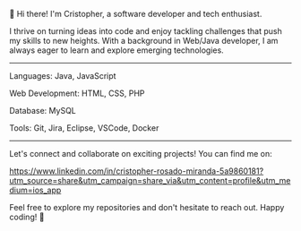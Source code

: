 👋 Hi there! I'm Cristopher, a software developer and tech enthusiast.

I thrive on turning ideas into code and enjoy tackling challenges that push my skills to new heights. With a background in Web/Java developer, I am always eager to learn and explore emerging technologies.
__________________________________________________________________________
Languages: Java, JavaScript

Web Development: HTML, CSS, PHP

Database: MySQL

Tools: Git, Jira, Eclipse, VSCode, Docker

__________________________________________________________________________

Let's connect and collaborate on exciting projects! You can find me on:

https://www.linkedin.com/in/cristopher-rosado-miranda-5a9860181?utm_source=share&utm_campaign=share_via&utm_content=profile&utm_medium=ios_app

Feel free to explore my repositories and don't hesitate to reach out. Happy coding! 🚀
